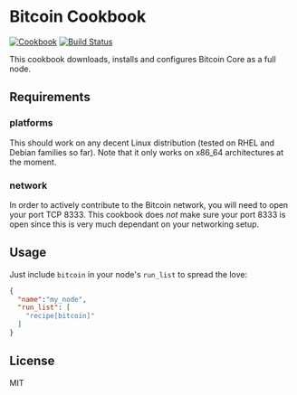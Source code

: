 Bitcoin Cookbook
================
[![Cookbook](https://img.shields.io/cookbook/v/bitcoin.svg)](https://github.com/infertux/bitcoin)
[![Build Status](https://travis-ci.org/infertux/chef-bitcoin.svg?branch=master)](https://travis-ci.org/infertux/chef-bitcoin)

This cookbook downloads, installs and configures Bitcoin Core as a full node.

Requirements
------------

### platforms
This should work on any decent Linux distribution (tested on RHEL and Debian families so far).
Note that it only works on x86_64 architectures at the moment.

### network
In order to actively contribute to the Bitcoin network, you will need to open your port TCP 8333.
This cookbook does *not* make sure your port 8333 is open since this is very much dependant on your networking setup.

Usage
-----

Just include `bitcoin` in your node's `run_list` to spread the love:

```json
{
  "name":"my_node",
  "run_list": [
    "recipe[bitcoin]"
  ]
}
```

License
-------
MIT

